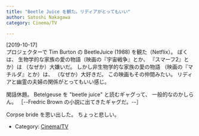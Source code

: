 ```yaml
---
title: "Beetle Juice を観た。リディアがとってもいい"
author: Satoshi Nakagawa
category: Cinema/TV

---
```


[2019-10-17]  
 プロジェクターで Tim Burton の
BeetleJuice (1988) を観た（Netflix）。
ぼくは、
生物学的な家族の愛の物語（映画の『宇宙戦争』とか、
『スマーフ2』とか）は
（なぜか）大嫌いだ。
しかし非生物学的な家族の愛の物語
（映画の『マチルダ』とか）は、
（なぜか）大好きだ。
この映画もその仲間みたい。
リディアと幽霊の夫婦の関係がとってもいい感じ。

 閑話休題。
Betelgeuse を "beetle juice" と読むギャグって、
一般的なのかしらん。
［--Fredric Brown の小説に出てきたギャグだ。--］

<!--more-->

 Corpse bride を思い出した。
ちょっと悲しい。

- Category: [Cinema/TV](categories.html#Cinema/TV)

